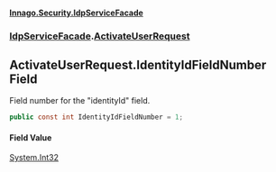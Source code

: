 #### [Innago\.Security\.IdpServiceFacade](../../index.md 'index')
### [IdpServiceFacade](../index.md 'IdpServiceFacade').[ActivateUserRequest](index.md 'IdpServiceFacade\.ActivateUserRequest')

## ActivateUserRequest\.IdentityIdFieldNumber Field

Field number for the "identityId" field\.

```csharp
public const int IdentityIdFieldNumber = 1;
```

#### Field Value
[System\.Int32](https://learn.microsoft.com/en-us/dotnet/api/system.int32 'System\.Int32')